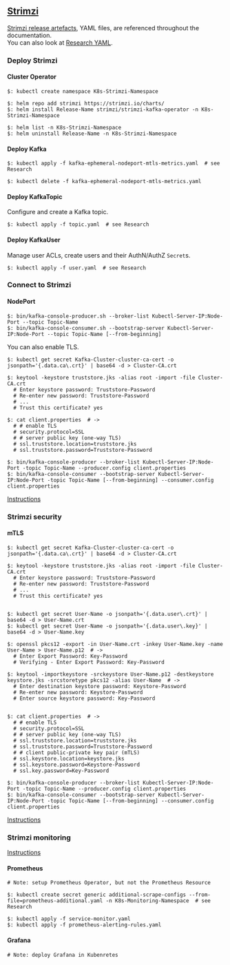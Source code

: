 ## [Strimzi](https://strimzi.io/)

[Strimzi release artefacts](https://github.com/strimzi/strimzi-kafka-operator/releases), YAML files, are referenced throughout the documentation.  
You can also look at [Research YAML](Research/YAML).  

### Deploy Strimzi

#### Cluster Operator

```
$: kubectl create namespace K8s-Strimzi-Namespace

$: helm repo add strimzi https://strimzi.io/charts/
$: helm install Release-Name strimzi/strimzi-kafka-operator -n K8s-Strimzi-Namespace  

$: helm list -n K8s-Strimzi-Namespace
$: helm uninstall Release-Name -n K8s-Strimzi-Namespace
```

#### Deploy Kafka

```
$: kubectl apply -f kafka-ephemeral-nodeport-mtls-metrics.yaml  # see Research

$: kubectl delete -f kafka-ephemeral-nodeport-mtls-metrics.yaml
```

#### Deploy KafkaTopic

Configure and create a Kafka topic.  

```
$: kubectl apply -f topic.yaml  # see Research
```

#### Deploy KafkaUser

Manage user ACLs, create users and their AuthN/AuthZ `Secret`s.  

```
$: kubectl apply -f user.yaml  # see Research
```

### Connect to Strimzi

#### NodePort

```
$: bin/kafka-console-producer.sh --broker-list Kubectl-Server-IP:Node-Port --topic Topic-Name
$: bin/kafka-console-consumer.sh --bootstrap-server Kubectl-Server-IP:Node-Port --topic Topic-Name [--from-beginning]
```

You can also enable TLS.  

```
$: kubectl get secret Kafka-Cluster-cluster-ca-cert -o jsonpath='{.data.ca\.crt}' | base64 -d > Cluster-CA.crt

$: keytool -keystore truststore.jks -alias root -import -file Cluster-CA.crt
  # Enter keystore password: Truststore-Password
  # Re-enter new password: Truststore-Password
  # ...
  # Trust this certificate? yes

$: cat client.properties  # ->
  # # enable TLS
  # security.protocol=SSL
  # # server public key (one-way TLS)
  # ssl.truststore.location=truststore.jks
  # ssl.truststore.password=Truststore-Password

$: bin/kafka-console-producer --broker-list Kubectl-Server-IP:Node-Port -topic Topic-Name --producer.config client.properties
$: bin/kafka-console-consumer --bootstrap-server Kubectl-Server-IP:Node-Port -topic Topic-Name [--from-beginning] --consumer.config client.properties
```

[Instructions](Blog/AccessingKafka2Nodeports)

### Strimzi security

#### mTLS

```
$: kubectl get secret Kafka-Cluster-cluster-ca-cert -o jsonpath='{.data.ca\.crt}' | base64 -d > Cluster-CA.crt

$: keytool -keystore truststore.jks -alias root -import -file Cluster-CA.crt
  # Enter keystore password: Truststore-Password
  # Re-enter new password: Truststore-Password
  # ...
  # Trust this certificate? yes


$: kubectl get secret User-Name -o jsonpath='{.data.user\.crt}' | base64 -d > User-Name.crt
$: kubectl get secret User-Name -o jsonpath='{.data.user\.key}' | base64 -d > User-Name.key

$: openssl pkcs12 -export -in User-Name.crt -inkey User-Name.key -name User-Name > User-Name.p12  # ->
  # Enter Export Password: Key-Password
  # Verifying - Enter Export Password: Key-Password

$: keytool -importkeystore -srckeystore User-Name.p12 -destkeystore keystore.jks -srcstoretype pkcs12 -alias User-Name  # ->
  # Enter destination keystore password: Keystore-Password
  # Re-enter new password: Keystore-Password
  # Enter source keystore password: Key-Password


$: cat client.properties  # ->
  # # enable TLS
  # security.protocol=SSL
  # # server public key (one-way TLS)
  # ssl.truststore.location=truststore.jks
  # ssl.truststore.password=Truststore-Password
  # # client public-private key pair (mTLS)
  # ssl.keystore.location=keystore.jks
  # ssl.keystore.password=Keystore-Password
  # ssl.key.password=Key-Password

$: bin/kafka-console-producer --broker-list Kubectl-Server-IP:Node-Port -topic Topic-Name --producer.config client.properties
$: bin/kafka-console-consumer --bootstrap-server Kubectl-Server-IP:Node-Port -topic Topic-Name [--from-beginning] --consumer.config client.properties
```

[Instructions](Other/ClientmTLS)

### Strimzi monitoring

[Instructions](Docs/8IntroducingMetrics)

#### Prometheus

```
# Note: setup Prometheus Operator, but not the Prometheus Resource

$: kubectl create secret generic additional-scrape-configs --from-file=prometheus-additional.yaml -n K8s-Monitoring-Namespace  # see Research

$: kubectl apply -f service-monitor.yaml
$: kubectl apply -f prometheus-alerting-rules.yaml
```

#### Grafana

```
# Note: deploy Grafana in Kubenretes
```
